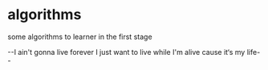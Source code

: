# algorithms
some algorithms to  learner in the first stage



--I ain't gonna live forever
I just want to live while I'm alive
cause it‘s my life--
